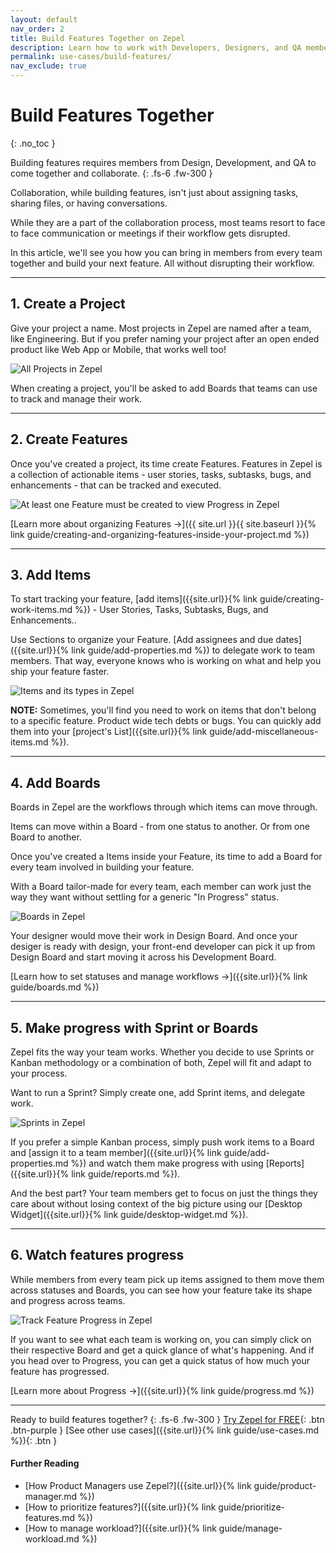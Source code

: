 ```yaml
---
layout: default
nav_order: 2
title: Build Features Together on Zepel
description: Learn how to work with Developers, Designers, and QA members together on Zepel.
permalink: use-cases/build-features/
nav_exclude: true
---
```

# Build Features Together
{: .no_toc }

Building features requires members from Design, Development, and QA to come together and collaborate.
{: .fs-6 .fw-300 }

Collaboration, while building features, isn't just about assigning tasks, sharing files, or having conversations. 

While they are a part of the collaboration process, most teams resort to face to face communication or meetings if their workflow gets disrupted.

In this article, we'll see you how you can bring in members from every team together and build your next feature. All without disrupting their workflow.

---

## 1. Create a Project

Give your project a name. Most projects in Zepel are named after a team, like Engineering. But if you prefer naming your project after an open ended product like Web App or Mobile, that works well too! 

![All Projects in Zepel](/guide/assets/uploads/zepel-projects.png "Zepel Projects")

When creating a project, you'll be asked to add Boards that teams can use to track and manage their work.

---

## 2. Create Features

Once you've created a project, its time create Features. Features in Zepel is a collection of actionable items - user stories, tasks, subtasks, bugs, and enhancements - that can be tracked and executed. 

![At least one Feature must be created to view Progress in Zepel](/guide/assets/uploads/zepel-progress-one-feature.png "Feature Progress with one Feature")

[Learn more about organizing Features ->]({{ site.url }}{{ site.baseurl }}{% link guide/creating-and-organizing-features-inside-your-project.md %})

---

## 3. Add Items

To start tracking your feature, [add items]({{site.url}}{% link guide/creating-work-items.md %}) - User Stories, Tasks, Subtasks, Bugs, and Enhancements.. 

Use Sections to organize your Feature. [Add assignees and due dates]({{site.url}}{% link guide/add-properties.md %}) to delegate work to team members. That way, everyone knows who is working on what and help you ship your feature faster.

![Items and its types in Zepel](/guide/assets/uploads/zepel-items.png "Items in Zepel")

__NOTE:__ Sometimes, you'll find you need to work on items that don't belong to a specific feature. Product wide tech debts or bugs. You can quickly add them into your [project's List]({{site.url}}{% link guide/add-miscellaneous-items.md %}).

---

## 4. Add Boards

Boards in Zepel are the workflows through which items can move through. 

Items can move within a Board - from one status to another. Or from one Board to another. 

Once you've created a Items inside your Feature, its time to add a Board for every team involved in building your feature. 

With a Board tailor-made for every team, each member can work just the way they want without settling for a generic "In Progress" status. 

![Boards in Zepel](/guide/assets/uploads/zepel-boards.png "Boards in Zepel")

Your designer would move their work in Design Board. And once your desiger is ready with design, your front-end developer can pick it up from Design Board and start moving it across his Development Board.

[Learn how to set statuses and manage workflows ->]({{site.url}}{% link guide/boards.md %})

---

## 5. Make progress with Sprint or Boards

Zepel fits the way your team works. Whether you decide to use Sprints or Kanban methodology or a combination of both, Zepel will fit and adapt to your process.

Want to run a Sprint? Simply create one, add Sprint items, and delegate work.

![Sprints in Zepel](/guide/assets/uploads/zepel-sprints.png "Sprints in Zepel")

If you prefer a simple Kanban process, simply push work items to a Board and [assign it to a team member]({{site.url}}{% link guide/add-properties.md %}) and watch them make progress with using [Reports]({{site.url}}{% link guide/reports.md %}).

And the best part? Your team members get to focus on just the things they care about without losing context of the big picture using our [Desktop Widget]({{site.url}}{% link guide/desktop-widget.md %}).

---

## 6. Watch features progress

While members from every team pick up items assigned to them move them across statuses and Boards, you can see how your feature take its shape and progress across teams.

![Track Feature Progress in Zepel](/guide/assets/uploads/zepel-features.png "Feature Progress")

If you want to see what each team is working on, you can simply click on their respective Board and get a quick glance of what's happening. And if you head over to Progress, you can get a quick status of how much your feature has progressed.

[Learn more about Progress ->]({{site.url}}{% link guide/progress.md %})

---

Ready to build features together?
{: .fs-6 .fw-300 }
[Try Zepel for FREE](https://zepel.io/?utm_source=zepelguide&utm_medium=usecases&utm_campaign=build-together){: .btn .btn-purple } 
[See other use cases]({{site.url}}{% link guide/use-cases.md %}){: .btn }

#### Further Reading
- [How Product Managers use Zepel?]({{site.url}}{% link guide/product-manager.md %})
- [How to prioritize features?]({{site.url}}{% link guide/prioritize-features.md %})
- [How to manage workload?]({{site.url}}{% link guide/manage-workload.md %})